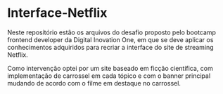 # Interface-Netflix
Neste repositório estão os arquivos do desafio proposto pelo bootcamp frontend developer da Digital Inovation One, em que se deve aplicar os conhecimentos adquiridos para recriar a interface do site de streaming Netflix.

Como intervenção optei por um site baseado em ficção científica, com implementação de carrossel em cada tópico e com o banner principal mudando de acordo com o filme em destaque no carrossel.
